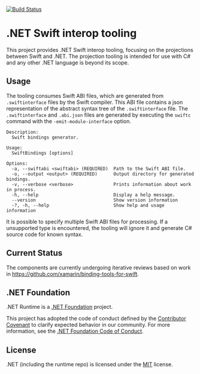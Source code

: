 [![Build Status](https://dev.azure.com/dnceng-public/public/_apis/build/status%2Fdotnet%2Fruntimelab%2Fruntimelab?branchName=feature%2Fswift-bindings)](https://dev.azure.com/dnceng-public/public/_build/latest?definitionId=163&branchName=feature%2Fswift-bindings)

# .NET Swift interop tooling

This project provides .NET Swift interop tooling, focusing on the projections between Swift and .NET. The projection tooling is intended for use with C# and any other .NET language is beyond its scope.

## Usage

The tooling consumes Swift ABI files, which are generated from `.swiftinterface` files by the Swift compiler. This ABI file contains a json representation of the abstract syntax tree of the `.swiftinterface` file. The `.swiftinterface` and `.abi.json` files are generated by executing the `swiftc` command with the `-emit-module-interface` option.

```
Description:
  Swift bindings generator.

Usage:
  SwiftBindings [options]

Options:
  -a, --swiftabi <swiftabi> (REQUIRED)  Path to the Swift ABI file.
  -o, --output <output> (REQUIRED)      Output directory for generated bindings.
  -v, --verbose <verbose>               Prints information about work in process.
  -h, --help                            Display a help message.
  --version                             Show version information
  -?, -h, --help                        Show help and usage information
```

It is possible to specify multiple Swift ABI files for processing. If a unsupported type is encountered, the tooling will ignore it and generate C# source code for known syntax.

## Current Status

The components are currently undergoing iterative reviews based on work in https://github.com/xamarin/binding-tools-for-swift.

## .NET Foundation

.NET Runtime is a [.NET Foundation](https://www.dotnetfoundation.org/projects) project.

This project has adopted the code of conduct defined by the [Contributor Covenant](http://contributor-covenant.org/) to clarify expected behavior in our community. For more information, see the [.NET Foundation Code of Conduct](http://www.dotnetfoundation.org/code-of-conduct).

## License

.NET (including the runtime repo) is licensed under the [MIT](LICENSE.TXT) license.
